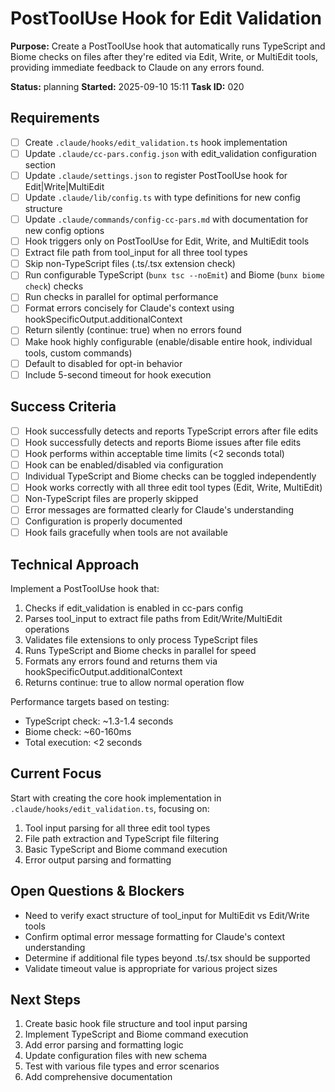 # PostToolUse Hook for Edit Validation

**Purpose:** Create a PostToolUse hook that automatically runs TypeScript and Biome checks on files after they're edited via Edit, Write, or MultiEdit tools, providing immediate feedback to Claude on any errors found.

**Status:** planning
**Started:** 2025-09-10 15:11
**Task ID:** 020

## Requirements

- [ ] Create `.claude/hooks/edit_validation.ts` hook implementation
- [ ] Update `.claude/cc-pars.config.json` with edit_validation configuration section
- [ ] Update `.claude/settings.json` to register PostToolUse hook for Edit|Write|MultiEdit
- [ ] Update `.claude/lib/config.ts` with type definitions for new config structure
- [ ] Update `.claude/commands/config-cc-pars.md` with documentation for new config options
- [ ] Hook triggers only on PostToolUse for Edit, Write, and MultiEdit tools
- [ ] Extract file path from tool_input for all three tool types
- [ ] Skip non-TypeScript files (.ts/.tsx extension check)
- [ ] Run configurable TypeScript (`bunx tsc --noEmit`) and Biome (`bunx biome check`) checks
- [ ] Run checks in parallel for optimal performance
- [ ] Format errors concisely for Claude's context using hookSpecificOutput.additionalContext
- [ ] Return silently (continue: true) when no errors found
- [ ] Make hook highly configurable (enable/disable entire hook, individual tools, custom commands)
- [ ] Default to disabled for opt-in behavior
- [ ] Include 5-second timeout for hook execution

## Success Criteria

- [ ] Hook successfully detects and reports TypeScript errors after file edits
- [ ] Hook successfully detects and reports Biome issues after file edits
- [ ] Hook performs within acceptable time limits (<2 seconds total)
- [ ] Hook can be enabled/disabled via configuration
- [ ] Individual TypeScript and Biome checks can be toggled independently
- [ ] Hook works correctly with all three edit tool types (Edit, Write, MultiEdit)
- [ ] Non-TypeScript files are properly skipped
- [ ] Error messages are formatted clearly for Claude's understanding
- [ ] Configuration is properly documented
- [ ] Hook fails gracefully when tools are not available

## Technical Approach

Implement a PostToolUse hook that:
1. Checks if edit_validation is enabled in cc-pars config
2. Parses tool_input to extract file paths from Edit/Write/MultiEdit operations
3. Validates file extensions to only process TypeScript files
4. Runs TypeScript and Biome checks in parallel for speed
5. Formats any errors found and returns them via hookSpecificOutput.additionalContext
6. Returns continue: true to allow normal operation flow

Performance targets based on testing:
- TypeScript check: ~1.3-1.4 seconds
- Biome check: ~60-160ms
- Total execution: <2 seconds

## Current Focus

Start with creating the core hook implementation in `.claude/hooks/edit_validation.ts`, focusing on:
1. Tool input parsing for all three edit tool types
2. File path extraction and TypeScript file filtering
3. Basic TypeScript and Biome command execution
4. Error output parsing and formatting

## Open Questions & Blockers

- Need to verify exact structure of tool_input for MultiEdit vs Edit/Write tools
- Confirm optimal error message formatting for Claude's context understanding
- Determine if additional file types beyond .ts/.tsx should be supported
- Validate timeout value is appropriate for various project sizes

## Next Steps

1. Create basic hook file structure and tool input parsing
2. Implement TypeScript and Biome command execution
3. Add error parsing and formatting logic
4. Update configuration files with new schema
5. Test with various file types and error scenarios
6. Add comprehensive documentation